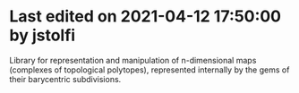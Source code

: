 # Last edited on 2021-04-12 17:50:00 by jstolfi

Library for representation and manipulation of n-dimensional maps
(complexes of topological polytopes), represented internally by the
gems of their barycentric subdivisions.
